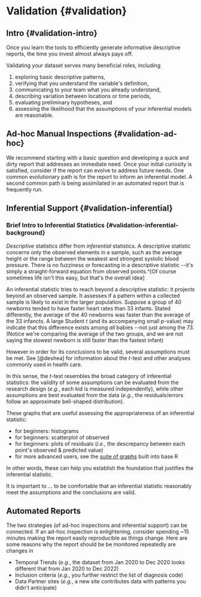 Validation {#validation}
====================================

Intro {#validation-intro}
--------------------------------

Once you learn the tools to efficiently generate informative descriptive reports, the time you invest almost always pays off.

Validating your dataset serves many beneficial roles, including

1. exploring basic descriptive patterns,
1. verifying that you understand the variable's definition,
1. communicating to your team what you already understand,
1. describing variation between locations or time periods,
1. evaluating preliminary hypotheses, and
1. assessing the likelihood that the assumptions of your inferential models are reasonable.

Ad-hoc Manual Inspections {#validation-ad-hoc}
--------------------------------

We recommend starting with a basic question and developing a quick and dirty report that addresses an immediate need.  Once your initial curiosity is satisfied, consider if the report can evolve to address future needs.  One common evolutionary path is for the report to inform an inferential model.  A second common path is being assimilated in an automated report that is frequently run.

Inferential Support {#validation-inferential}
--------------------

### Brief Intro to Inferential Statistics {#validation-inferential-background}

*Descriptive* statistics differ from *inferential* statistics.  A descriptive statistic concerns only the observed elements in a sample, such as the average height or the range between the weakest and strongest systolic blood pressure.  There is no fuzziness or forecasting in a descriptive statistic --it's simply a straight-forward equation from observed points.^[Of course sometimes life isn't this easy, but that's the overall idea]

An inferential statistic tries to reach beyond a descriptive statistic: it projects beyond an observed sample.  It assesses if a pattern within a collected sample is likely to exist in the larger population.  Suppose a group of 40 newborns tended to have faster heart rates than 33 infants.  Stated differently, the average of the 40 newborns was faster than the average of the 33 infancts.  A large Student *t* (and its accompanying small *p*-value) may indicate that this difference exists among *all* babies --not just among the 73.  (Notice we're comparing the average of the two groups, and we are not saying the slowest newborn is still faster than the fastest infant)

However in order for its conclusions to be valid, several assumptions must be met.  See [@deshea] for information about the *t*-test and other analyses commonly used in health care.  

In this sense, the *t*-test resembles the broad category of inferential statistics: the validity of some assumptions can be evaluated from the research design (*e.g.*, each kid is measured independently), while other assumptions are best evaluated from the data (*e.g.*, the residuals/errors follow an approximate bell-shaped distribution).

These graphs that are useful assessing the appropriateness of an inferential statistic:

* for beginners: histograms
* for beginners: scatterplot of observed
* for beginners: plots of residuals (*i.e.*, the descrepancy between each point's observed & predicted value)
* for more advanced users, see the [suite of graphs](http://www.sthda.com/english/articles/39-regression-model-diagnostics/161-linear-regression-assumptions-and-diagnostics-in-r-essentials/) built into base R

In other words, these can help you establish the foundation that justifies the inferential statistic.

It is important to ... to be comfortable that an inferential statistic reasonably meet the assumptions and the conclusions are valid.
 
Automated Reports
--------------------

The two strategies (of ad-hoc inspections and inferential support) can be connected.  If an ad-hoc inspection is enlightening, consider spending ~15 minutes making the report easily reproducible as things change.  Here are some reasons why the report should be be monitored repeatedly are changes in

* Temporal Trends (*e.g.*, the dataset from Jan 2020 to Dec 2020 looks different that from Jan 2020 to Dec 2022)
* Inclusion criteria (*e.g.*, you further restrict the list of diagnosis code)
* Data Partner sites (*e.g.*, a new site contributes data with patterns you didn't anticipate)
